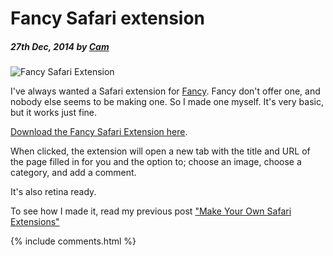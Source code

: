 # Fancy Safari extension

##### 27th Dec, 2014 by [Cam][1]

![][2]

I've always wanted a Safari extension for [Fancy][3]. Fancy don't offer one, and nobody else seems to be making one. So I made one myself. It's very basic, but it works just fine.

[Download the Fancy Safari Extension here][4].

When clicked, the extension will open a new tab with the title and URL of the page filled in for you and the option to; choose an image, choose a category, and add a comment.

It's also retina ready.

To see how I made it, read my previous post ["Make Your Own Safari Extensions"][5]

[1]: https://plus.google.com/+CamGould?rel=author
[2]: https://github.com/Cam/fancy-it/raw/master/demo-image.png "Fancy Safari Extension"
[3]: https://fancy.to/ece67x
[4]: https://raw.githubusercontent.com/Cam/fancy-it/master/fancy.safariextz
[5]: https://camgould.com/blog/posts/make-your-own-safari-extensions

{% include comments.html %}
